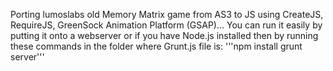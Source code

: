 Porting lumoslabs old Memory Matrix game from AS3 to JS using CreateJS, RequireJS, GreenSock Animation Platform (GSAP)...
You can run it easily by putting it onto a webserver or if you have Node.js installed then by running these commands in the folder where Grunt.js file is:
'''npm install
grunt server'''
